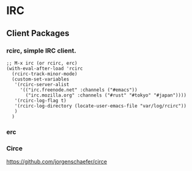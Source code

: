 # IRC

## Client Packages

### rcirc, simple IRC client.

```emacs-lisp
;; M-x irc (or rcirc, erc)
(with-eval-after-load 'rcirc
  (rcirc-track-minor-mode)
  (custom-set-variables
   '(rcirc-server-alist
     '(("irc.freenode.net" :channels ("#emacs"))
       ("irc.mozilla.org" :channels ("#rust" "#tokyo" "#japan"))))
   '(rcirc-log-flag t)
   '(rcirc-log-directory (locate-user-emacs-file "var/log/rcirc"))
   )
  )
```

### erc

### Circe

https://github.com/jorgenschaefer/circe
